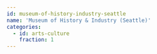 ```yaml
---
id: museum-of-history-industry-seattle
name: 'Museum of History & Industry (Seattle)'
categories:
  - id: arts-culture
    fraction: 1
---
```

